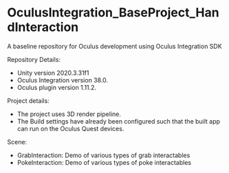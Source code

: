 # OculusIntegration_BaseProject_HandInteraction
A baseline repository for Oculus development using Oculus Integration SDK

Repository Details:
- Unity version 2020.3.31f1
- Oculus Integration version 38.0.
- Oculus plugin version 1.11.2.

Project details:
- The project uses 3D render pipeline.
- The Build settings have already been configured such that the built app can run on the Oculus Quest devices.

Scene:
- GrabInteraction: Demo of various types of grab interactables
- PokeInteraction: Demo of various types of poke interactables
